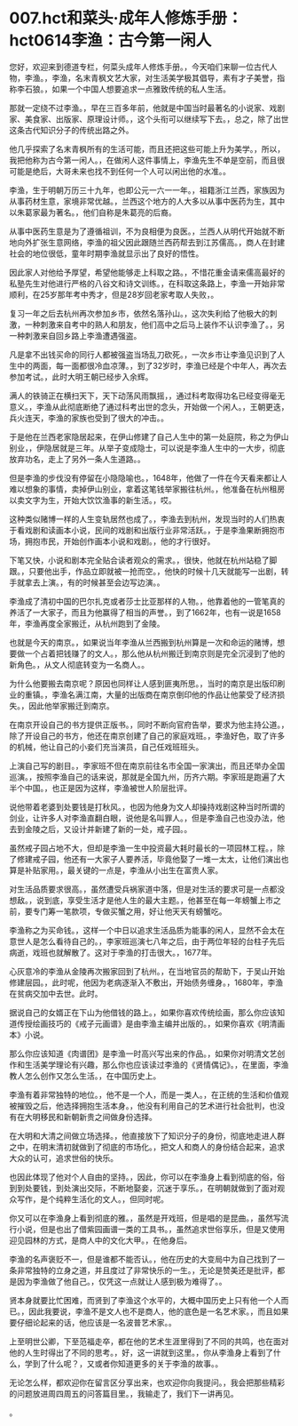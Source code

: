 # 007.hct和菜头·成年人修炼手册：hct0614李渔：古今第一闲人

您好，欢迎来到德道专栏，何菜头成年人修炼手册。，今天咱们来聊一位古代人物，李渔。，李渔，名末青枫文艺大家，对生活美学极其倡导，素有才子美誉，指称李石狼。，如果一个中国人想要追求一点雅致传统的私人生活。

那就一定绕不过李渔。，早在三百多年前，他就是中国当时最著名的小说家、戏剧家、美食家、出版家、原理设计师。，这个头衔可以继续写下去。，总之，除了出世这条古代知识分子的传统出路之外。

他几乎探索了名末青枫所有的生活可能，而且还把这些可能上升为美学。，所以，我把他称为古今第一闲人。，在做闲人这件事情上，李渔先生不单是空前，而且很可能是绝后，大哥未来也找不到任何一个人可以闲出他的水准。。

李渔，生于明朝万历三十九年，也即公元一六一一年。，祖籍浙江兰西，家族因为从事药材生意，家境非常优越。，兰西这个地方的人大多以从事中医药为生，其中以朱葛家最为著名。，他们自称是朱葛亮的后裔。

从事中医药生意是为了遵循祖训，不为良相便为良医。，兰西人从明代开始就不断地向外扩张生意网络，李渔的祖父因此跟随兰西药帮去到江苏儒高。，商人在封建社会的地位很低，童年时期李渔就显示出了良好的悟性。

因此家人对他给予厚望，希望他能够走上科取之路。，不惜花重金请来儒高最好的私塾先生对他进行严格的八谷文和诗文训练。，在科取这条路上，李渔一开始非常顺利，在25岁那年考中秀才，但是28岁回老家考取人失败，。

复习一年之后去杭州再次参加乡市，依然名落孙山。，这次失利给了他极大的刺激，一种刺激来自考中的熟人和朋友，他们高中之后马上装作不认识李渔了。，另一种刺激来自回乡路上李渔遭遇强盗。

凡是拿不出钱买命的同行人都被强盗当场乱刀砍死。，一次乡市让李渔见识到了人生中的两面，每一面都很冷血凉薄。，到了32岁时，李渔已经是个中年人，再次去参加考试。，此时大明王朝已经步入余辉。

满人的铁骑正在横扫天下，天下动荡风雨飘摇，，通过科考取得功名已经变得毫无意义。，李渔从此彻底断绝了通过科考出世的念头，开始做一个闲人。，王朝更迭，兵火连天，李渔的家族也受到了很大的冲击。。

于是他在兰西老家隐居起来，在伊山修建了自己人生中的第一处庭院，称之为伊山别业，，伊隐居就是三年。从举子变成隐士，可以说是李渔人生中的一大步，彻底放弃功名，走上了另外一条人生道路。。

但是李渔的步伐没有停留在小隐隐喻也。，1648年，他做了一件在今天看来都让人难以想象的事情，卖掉伊山别业，拿着这笔钱举家搬往杭州。，他准备在杭州租房以卖文字为生，开始大饮饮渔事的新生活。，哎。

这种类似赌博一样的人生变轨居然也成了。，李渔去到杭州，发现当时的人们热衷于看戏剧和读画本小说，民间的戏剧和出版行业非常活跃。，于是李渔果断拥抱市场，拥抱市民，开始创作画本小说和戏剧。，他的才行很好。

下笔又快，小说和剧本完全贴合读者观众的需求。，很快，他就在杭州站稳了脚跟。，只要他出手，作品立即就被一抢而空。，他快的时候十几天就能写一出剧，转手就拿去上演。，有的时候甚至会边写边演。。

李渔成了清初中国的巴尔扎克或者莎士比亚那样的人物。，他靠着他的一管笔真的养活了一大家子，而且为他赢得了相当的声誉。，到了1662年，也有一说是1658年，李渔再度全家搬迁，从杭州跑到了金陵。

也就是今天的南京。，如果说当年李渔从兰西搬到杭州算是一次和命运的赌博，想要做一个占着把钱赚了的文人。，那么他从杭州搬迁到南京则是完全沉浸到了他的新角色。，从文人彻底转变为一名商人。。

为什么他要搬去南京呢？原因也同样让人感到匪夷所思。，当时的南京是出版印刷业的重镇。，李渔名满江南，大量的出版商在南京倒印他的作品让他蒙受了经济损失。，因此他举家搬迁到南京。

在南京开设自己的书方提供正版书。，同时不断向官府告举，要求为他主持公道。，除了开设自己的书方，他还在南京创建了自己的家庭戏班。，李渔好色，取了许多的机械，他让自己的小妾们充当演员，自己任戏班班头。

上演自己写的剧目。，李家班不但在南京前往名市全国一家演出，而且还举办全国巡演。，按照李渔自己的话来说，那就是全国九州，历齐六期。李家班是跑遍了大半个中国。，也正是因为这样，李渔被世人阶层批评。

说他带着老婆到处要钱是打秋风。，也因为他身为文人却操持戏剧这种当时所谓的剑业，让许多人对李渔直翻白眼，说他是名叫罪人。，但是李渔自己也没办法，他去到金陵之后，又设计并新建了新的一处，戒子园。。

虽然戒子园占地不大，但却是李渔一生中投资最大耗时最长的一项园林工程。，除了修建戒子园，他还有一大家子人要养活，毕竟他娶了一堆一太太，让他们演出也算是补贴家用。，最关键的一点是，李渔从小出生在富贵人家。

对生活品质要求很高。，虽然遭受兵祸家道中落，但是对生活的要求可是一点都没想敌。，说到底，享受生活才是他人生的最大主题。，他甚至在每一年螃蟹上市之前，要专门筹一笔款项，专做买蟹之用，好让他天天有螃蟹吃。

李渔称之为买命钱。，这样一个中日以追求生活品质为能事的闲人，显然不会太在意世人是怎么看待自己的。，李家班巡演七八年之后，由于两位年轻的台柱子先后病逝，戏班也就解散了。这对于李渔的打击很大。，1677年。

心灰意冷的李渔从金陵再次搬家回到了杭州。，在当地官员的帮助下，于吴山开始修建层园。，此时呢，他因为老病逐渐入不敷出，开始债务缠身。，1680年，李渔在贫病交加中去世。此时。

据说自己的女婿正在下山为他借钱的路上。，如果你喜欢传统绘画，那么你应该知道传授绘画技巧的《戒子元画谱》是由李渔主编并出版的。，如果你喜欢《明清画本》小说。

那么你应该知道《肉谱团》是李渔一时高兴写出来的作品。，如果你对明清文艺创作和生活美学理论有兴趣，那么你也应该读过李渔的《贤情偶记》。，在里面，李渔教人怎么创作又怎么生活。，在中国历史上。

李渔有着非常独特的地位。，他不是一个人，而是一类人。，在正统的生活和价值观被摧毁之后，他选择拥抱生活本身。，他没有利用自己的艺术进行社会批判，也没有在大明移民和新朝新贵之间做身份选择。

在大明和大清之间做立场选择。，他直接放下了知识分子的身份，彻底地走进人群之中，在明末清初就做到了彻底的市场化。，把文人和商人的身份结合起来，追求大众的认可，追求世俗的快乐。

也因此体现了他对个人自由的坚持。，因此，你可以在李渔身上看到彻底的俗，俗到到处要钱，到处演出交际，不断地娶妾，沉迷于享乐。，在明朝就做到了面对观众写作，是个纯粹生活化的文人。，但同时呢。

你又可以在李渔身上看到彻底的雅。，虽然是开戏班，但是唱的是昆曲。，虽然写流行小说，但是也出了借紫园画谱一类的工具书。，虽然追求世俗享乐，但是又使用迎见园林的方式，是商人中的文化大甲。，在他身后。

李渔的名声褒贬不一，但是谁都不能否认。，他在历史的大变局中为自己找到了一条非常独特的立身之道，并且度过了非常快乐的一生。，无论是赞美还是批评，都是因为李渔做了他自己。，仅凭这一点就让人感到极为难得了。。

贤本身就要比忙困难，而贤到了李渔这个水平的，大概中国历史上只有他一个人而已。，因此我要说，李渔不是文人也不是商人，他的底色是一名艺术家。，而且如果要仔细论起来的话，他应该是一名波普艺术家。。

上至明世公卿，下至范福走卒，都在他的艺术生涯里得到了不同的共鸣，也在面对他的人生时得出了不同的思考。，好，这一讲就到这里。，你从李渔身上看到了什么，学到了什么呢？，又或者你知道更多的关于李渔的故事。。

无论怎么样，都欢迎你在留言区分享出来，也欢迎你向我提问。，我会把那些精彩的问题放进周四周五的问答篇目里。，我输走了，我们下一讲再见。

。